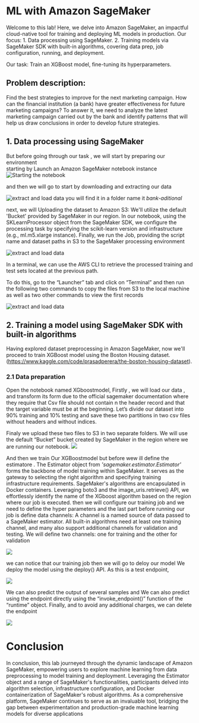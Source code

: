# ML with Amazon SageMaker
Welcome to this lab! Here, we delve into Amazon SageMaker, an impactful cloud-native tool for training and deploying ML models in production. Our focus: 1. Data processing using SageMaker. 2. Training models via SageMaker SDK with built-in algorithms, covering data prep, job configuration, running, and deployment. 

Our task: Train an XGBoost model, fine-tuning its hyperparameters. 

## Problem description:
Find the best strategies to improve for the next marketing campaign. How can the financial
institution (a bank) have greater effectiveness for future marketing campaigns? To answer it,
we need to analyze the latest marketing campaign carried out by the bank and identify
patterns that will help us draw conclusions in order to develop future strategies.
## 1. Data processing using SageMaker
But before going through our task , we will start by preparing our environment  
starting by Launch an Amazon SageMaker notebook instance
![Starting the notebook](https://media.discordapp.net/attachments/1183717517982703667/1183718206477709322/Screenshot_from_2023-12-11_11-33-02.png?ex=65895a7c&is=6576e57c&hm=e653170a3530aae7038ff6e584b8b460e0c0aca129ce12541ebbe34a88ab3594&=&format=webp&quality=lossless&width=720&height=312)
 
and then we will go to start by downloading and extracting our data 

![extract and load data ](https://media.discordapp.net/attachments/1183717517982703667/1183720934415282196/Screenshot_from_2023-12-11_11-43-40.png?ex=65895d07&is=6576e807&hm=2d19d3ea4d28a99df6bcfd9ac9b6eacf62fe6e7690fdb3010767528ea8cbdfb4&=&format=webp&quality=lossless&width=720&height=312)
 you will find it in a folder name it *bank-aditional* 

next, we will Uploading the dataset to Amazon S3: We'll utilize the default 'Bucket' provided by SageMaker in our region. In our notebook, using the SKLearnProcessor object from the SageMaker SDK, we configure the processing task by specifying the scikit-learn version and infrastructure (e.g., ml.m5.xlarge instance). Finally, we run the Job, providing the script name and dataset paths in S3 to the SageMaker processing environment

![extract and load data ](https://media.discordapp.net/attachments/1183717517982703667/1183717845981466684/Screenshot_from_2023-12-11_09-09-56.png?ex=65895a26&is=6576e526&hm=e0e9508fa8086cd934a1b768f64c275f87068d78e3804e04fca120cb431aae4b&=&format=webp&quality=lossless&width=720&height=587)

In a terminal, we can use the AWS CLI to retrieve the processed training and test
sets located at the previous path. 

To do this, go to the “Launcher” tab and click on
“Terminal” and then run the following two commands to copy the files from S3 to the local machine as well as two other commands to view the first records

![extract and load data ](https://media.discordapp.net/attachments/1183717517982703667/1183717846220546110/Screenshot_from_2023-12-11_09-12-58.png?ex=65895a26&is=6576e526&hm=45ad8987397768e8bb4921ce6b2e10291b41f79096c86624f03ec3b25cb27da6&=&format=webp&quality=lossless&width=720&height=131)

## 2. Training a model using SageMaker SDK with built-in algorithms
Having explored dataset preprocessing in Amazon SageMaker, now we'll proceed to train XGBoost model using the Boston Housing dataset.(https://www.kaggle.com/code/prasadperera/the-boston-housing-dataset).
### 2.1 Data preparation
Open the notebook named XGboostmodel, 
Firstly , we will load our data , and transform its form due  to the official sagemaker documentation where they require that Csv file should not contain n the header record and that the target variable must be at the beginning.
Let’s divide our dataset into 90% training and 10% testing and save these two partitions in two csv files without headers and without indices.


Finaly we upload these two files to S3 in two separate folders. We will use the
default “Bucket” bucket created by SageMaker in the region where we are running our
notebook.
![](https://media.discordapp.net/attachments/1183717517982703667/1184068618791690280/Screenshot_from_2023-12-12_10-42-04.png?ex=658aa0d5&is=65782bd5&hm=34be73b6a36d33dee5ff7cceb707e732ee78e1f8795eed813fb5973be7174d9c&=&format=webp&quality=lossless&width=720&height=196)

And then we train Our XGBoostmodel but before wew ill define the estimatore .
The Estimator object from *'sagemaker.estimator.Estimator'* forms the backbone of model training within SageMaker. It serves as the gateway to selecting the right algorithm and specifying training infrastructure requirements.
SageMaker's algorithms are encapsulated in Docker containers. Leveraging boto3 and the image_uris.retrieve() API, we effortlessly identify the name of the XGboost algorithm based on the region where our job is executed. 
then we will configure our training job and we need to define the hyper parameters and the last part before running our job is define data channels: A channel is a named source of data passed to a  SageMaker estimator. All built-in algorithms need at least one training channel, and  many also support additional channels for validation and testing. We will define two  channels: one for training and the other for validation

![](https://media.discordapp.net/attachments/1183717517982703667/1184077783115243560/Screenshot_from_2023-12-12_11-22-02.png?ex=658aa95e&is=6578345e&hm=cfbd0c04373cb15933c063f16a3092e781c206dec8e5ae57c850ee25192a8b29&=&format=webp&quality=lossless&width=720&height=225)


we can notice that our training job  then we will go to deloy our model 
We deploy the model using the deploy() API. As this is a test endpoint,

![](https://media.discordapp.net/attachments/1183717517982703667/1184079015905075210/Screenshot_from_2023-12-12_11-26-55.png?ex=658aaa84&is=65783584&hm=fa36eae1847007c6265e98af964a825a787287fd75a8854538b5863e226614d4&=&format=webp&quality=lossless&width=720&height=256)

We can also predict the output of several samples and We can also predict using the endpoint directly using the “invoke_endpoint()”
function of the “runtime” object.
Finally, and to avoid any additional charges, we can delete the endpoint

![](https://media.discordapp.net/attachments/1183717517982703667/1184076975892090900/Screenshot_from_2023-12-12_11-18-31.png?ex=658aa89e&is=6578339e&hm=ba5b86a756dc41c7c4f11e61be4a4c3ee33da2b25076678a2469c8d5192d6707&=&format=webp&quality=lossless&width=720&height=515)

# Conclusion 
In conclusion, this lab journeyed through the dynamic landscape of Amazon SageMaker, empowering users to explore machine learning from data preprocessing to model training and deployment. Leveraging the Estimator object and a range of SageMaker's functionalities, participants delved into algorithm selection, infrastructure configuration, and Docker containerization of SageMaker's robust algorithms. As a comprehensive platform, SageMaker continues to serve as an invaluable tool, bridging the gap between experimentation and production-grade machine learning models for diverse applications
